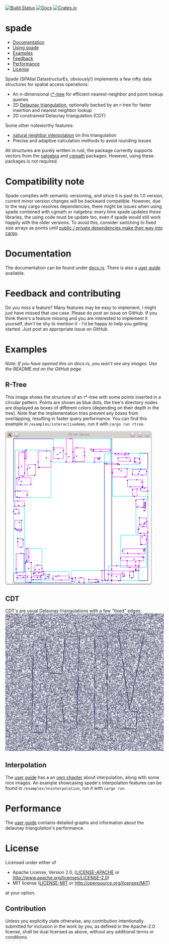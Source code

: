 [![Build Status](https://travis-ci.org/Stoeoef/spade.svg?branch=master)](https://travis-ci.org/Stoeoef/spade)
[![Docs](https://docs.rs/spade/badge.svg)](https://docs.rs/spade/)
[![Crates.io](https://img.shields.io/crates/v/spade.svg)](https://crates.io/crates/spade)
# spade

 * [Documentation](https://docs.rs/spade/)
 * [Using spade](#using-spade)
 * [Examples](#examples)
 * [Feedback](#feedback)
 * [Performance](#performance)
 * [License](#license)

Spade (SPAtial DatastructurEs, obviously!) implements a few nifty data structures for spatial access operations:

- An n-dimensional [r*-tree](https://en.wikipedia.org/wiki/R*_tree) for efficient nearest-neighbor and point lookup queries
- 2D [Delaunay triangulation](https://en.wikipedia.org/wiki/Delaunay_triangulation), optionally backed by an r-tree for faster insertion and nearest neighbor lookup
- 2D constrained Delaunay triangulation (CDT)

Some other noteworthy features:
- [natural neighbor interpolation](https://en.wikipedia.org/wiki/Natural_neighbor) on this triangulation
- Precise and adaptive calculation methods to avoid rounding issues

All structures are purely written in rust, the package currently supports vectors from the [nalgebra](http://nalgebra.org/) and [cgmath](https://github.com/brendanzab/cgmath) packages. However, using these
packages is not required.

# Compatibility note
Spade complies with semantic versioning, and since it is past its 1.0 version, current minor version changes will be backward compatible. However, due to the way cargo resolves dependencies, there might be issues when using spade combined with cgmath or nalgebra: every time spade updates these libraries, the using code must be update too, even if spade would still work happily with the older versions. To avoid this, consider switching to fixed size arrays as points until [public / private dependencies make their way into cargo](https://github.com/rust-lang/rust/issues/44663).

# Documentation
The documentation can be found under [docs.rs](https://docs.rs/spade/).
There is also a [user guide](https://stoeoef.gitbooks.io/spade-user-manual/content/) available.

# Feedback and contributing
Do you miss a feature? Many features may be easy to implement, I might just have missed that use case. Please do post an issue on GitHub. If you think there's a feature missing and you are interested to implement it yourself, don't be shy to mention it - I'd be happy to help you getting started. Just post an appropriate issue on GitHub.

# Examples
_Note: If you have opened this on docs.rs, you won't see any images. Use the README.md on the GitHub page._

## R-Tree
This image shows the structure of an r*-tree with some points inserted in a circular pattern.
Points are shown as blue dots, the tree's directory nodes are displayed as boxes of different colors (depending on their depth in the tree).
Note that the implementation tries prevent any boxes from overlapping, resulting in faster query performance. You can find this example in `/examples/interactivedemo`, run it with `cargo run rtree`.

![An example R-Tree with a few inserted points](/images/rtree_demo.png?raw=true)

## CDT
CDT's are usual Delaunay triangulations with a few "fixed" edges:
![An example of a CDT](/images/cdt_demo.png?raw=true)

## Interpolation
The [user guide](https://stoeoef.gitbooks.io/spade-user-manual/) has a an [own chapter](https://stoeoef.gitbooks.io/spade-user-manual/content/interpolation.html) about interpolation, along with some nice images.
An example showcasing spade's interpolation features can be found in `/examples/nninterpolation`, run it with `cargo run`.

# Performance
The [user guide](https://stoeoef.gitbooks.io/spade-user-manual/content/triangulation-performance.html) contains detailed graphs and information about the delaunay triangulation's performance.

# License

Licensed under either of

 * Apache License, Version 2.0, ([LICENSE-APACHE](LICENSE-APACHE) or http://www.apache.org/licenses/LICENSE-2.0)
 * MIT license ([LICENSE-MIT](LICENSE-MIT) or http://opensource.org/licenses/MIT)

at your option.

## Contribution

Unless you explicitly state otherwise, any contribution intentionally
submitted for inclusion in the work by you, as defined in the Apache-2.0
license, shall be dual licensed as above, without any additional terms or
conditions.

